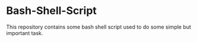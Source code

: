 # Bash-Shell-Script
This repository contains some bash shell script used to do some simple but important task.
